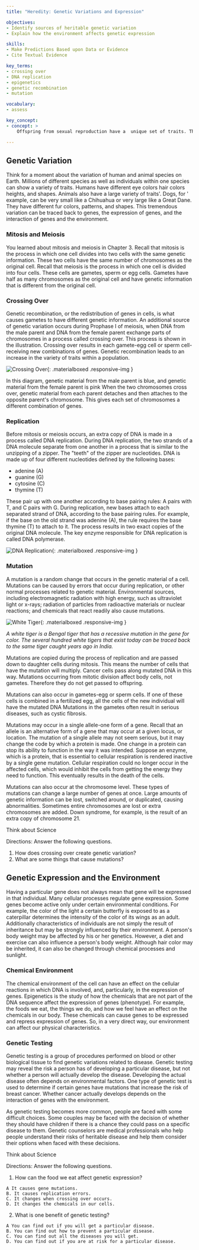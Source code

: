 ```yaml
---
title: "Heredity: Genetic Variations and Expression"

objectives:
- Identify sources of heritable genetic variation
- Explain how the environment affects genetic expression

skills:
- Make Predictions Based upon Data or Evidence
- Cite Textual Evidence

key_terms:
- crossing over
- DNA replication
- epigenetics
- genetic recombination
- mutation

vocabulary:
- assess

key_concept:
- concept: >
    Offspring from sexual reproduction have a  unique set of traits. There are various causes of changes in traits from one generation to the next.

---
```


## Genetic Variation

Think for a moment about the variation of human and animal species on Earth. Millions of different species as well as individuals within one species can show a variety of traits. Humans have different eye colors hair colors heights, and shapes. Animals also have a large variety of traits'. Dogs, for ' example, can be very small like a Chihuahua or very large like a Great Dane. They have different fur colors, patterns, and shapes. This tremendous variation can be traced back to genes, the expression of genes, and the interaction of genes and the environment.

### Mitosis and Meiosis

You learned about mitosis and meiosis in Chapter 3. Recall that mitosis is the process in which one cell divides into two cells with the same genetic information. These two cells have the same number of chromosomes as the original cell. Recall that meiosis is the process in which one cell is divided into four cells. These cells are gametes, sperm or egg cells. Gametes have half as many chromosomes as the original cell and have genetic information that is different from the original cell.

### Crossing Over

Genetic recombination, or the redistribution of genes in cells, is what causes gametes to have different genetic information. An additional source of genetic variation occurs during Prophase I of meiosis, when DNA from the male parent and DNA from the female parent exchange parts of chromosomes in a process called crossing over. This process is shown in the illustration. Crossing over results in each gamete-egg cell or sperm cell-receiving new combinations of genes. Genetic recombination leads to an increase in the variety of traits within a population.

![Crossing Over](){: .materialboxed .responsive-img }

In this diagram, genetic material from the male parent is blue, and genetic material from the female parent is pink When the two chromosomes cross over, genetic material from each parent detaches and then attaches to the opposite parent's chromosome. This gives each set of chromosomes a different combination of genes.

### Replication

Before mitosis or meiosis occurs, an extra copy of DNA is made in a process called DNA replication. During DNA replication, the two strands of a DNA molecule separate from one another in a process that is similar to the unzipping of a zipper. The "teeth" of the zipper are nucleotides. DNA is made up of four different nucleotides defined by the following bases:

  * adenine (A)
  * guanine (G)
  * cytosine (C)
  * thymine (T)

These pair up with one another according to base pairing rules: A pairs with T, and C pairs with G. During replication, new bases attach to each separated strand of DNA, according to the base pairing rules. For example, if the base on the old strand was adenine (A), the rule requires the base thymine (T) to attach to it. The process results in two exact copies of the original DNA molecule. The key enzyme responsible for DNA replication is called DNA polymerase.

![DNA Replication](){: .materialboxed .responsive-img }

### Mutation

A mutation is a random change that occurs in the genetic material of a cell. Mutations can be caused by errors that occur during replication, or other normal processes related to genetic material. Environmental sources, including electromagnetic radiation with high energy, such as ultraviolet light or x-rays; radiation of particles from radioactive materials or nuclear reactions; and chemicals that react readily also cause mutations.

![White Tiger](){: .materialboxed .responsive-img }

*A white tiger is a Bengal tiger that has a recessive mutation in the gene for color. The several hundred white tigers that exist today can be traced back to the same tiger caught years ago in India.*

Mutations are copied during the process of replication and are passed down to daughter cells during mitosis. This means the number of cells that have the mutation will multiply. Cancer cells pass along mutated DNA in this way. Mutations occurring from mitotic division affect body cells, not gametes. Therefore they do not get passed to offspring.

Mutations can also occur in gametes-egg or sperm cells. If one of these cells is combined in a fertilized egg, all the cells of the new individual will have the mutated DNA Mutations in the gametes often result in serious diseases, such as cystic fibrosis.

Mutations may occur in a single allele-one form of a gene. Recall that an allele is an alternative form of a gene that may occur at a given locus, or location. The mutation of a single allele may not seem serious, but it may change the code by which a protein is made. One change in a protein can stop its ability to function in the way it was intended. Suppose an enzyme, which is a protein, that is essential to cellular respiration is rendered inactive by a single gene mutation. Cellular respiration could no longer occur in the affected cells, which would inhibit the cells from getting the energy they need to function. This eventually results in the death of the cells.

Mutations can also occur at the chromosome level. These types of mutations can change a large number of genes at once. Large amounts of genetic information can be lost, switched around, or duplicated, causing abnormalities. Sometimes entire chromosomes are lost or extra chromosomes are added. Down syndrome, for example, is the result of an extra copy of chromosome 21.

<div class="card-panel {{ page.color }} white-text">
Think about Science

Directions: Answer the following questions.

  1. How does crossing over create genetic variation?
  2. What are some things that cause mutations?
</div>

## Genetic Expression and the Environment

Having a particular gene does not always mean that gene will be expressed in that individual. Many cellular processes regulate gene expression. Some genes become active only under certain environmental conditions. For example, the color of the light a certain butterfly is exposed to as a caterpillar determines the intensity of the color of its wings as an adult. Additionally characteristics of individuals are not simply the result of inheritance but may be strongly influenced by their environment. A person's body weight may be affected by his or her genetics. However, a diet and exercise can also influence a person's body weight. Although hair color may be inherited, it can also be changed through chemical processes and sunlight.

### Chemical Environment

The chemical environment of the cell can have an effect on the cellular reactions in which DNA is involved, and, particularly, in the expression of genes. Epigenetics is the study of how the chemicals that are not part of the DNA sequence affect the expression of genes (phenotype). For example, the foods we eat, the things we do, and how we feel have an effect on the chemicals in our body. These chemicals can cause genes to be expressed and repress expression of genes. So, in a very direct way, our environment can affect our physical characteristics.

### Genetic Testing

Genetic testing is a group of procedures performed on blood or other biological tissue to find genetic variations related to disease. Genetic testing may reveal the risk a person has of developing a particular disease, but not whether a person will actually develop the disease. Developing the actual disease often depends on environmental factors. One type of genetic test is used to determine if certain genes have mutations that increase the risk of breast cancer. Whether cancer actually develops depends on the interaction of genes with the environment.

As genetic testing becomes more common, people are faced with some difficult choices. Some couples may be faced with the decision of whether they should have children if there is a chance they could pass on a specific disease to them. Genetic counselors are medical professionals who help people understand their risks of heritable disease and help them consider their options when faced with these decisions.

<div class="card-panel {{ page.color }} white-text">
Think about Science

Directions: Answer the following questions.

  1. How can the food we eat affect genetic expression?
  
    A It causes gene mutations.
    B. It causes replication errors.
    C. It changes when crossing over occurs.
    D. It changes the chemicals in our cells.
    
  2.  What is one benefit of genetic testing?
  
    A You can find out if you will get a particular disease.
    B. You can find out how to prevent a particular disease.
    C. You can find out all the diseases you will get.
    D. You can find out if you are at risk for a particular disease.
</div>